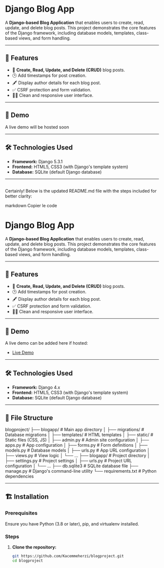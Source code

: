 # Django Blog App

A **Django-based Blog Application** that enables users to create, read, update, and delete blog posts. This project demonstrates the core features of the Django framework, including database models, templates, class-based views, and form handling.

---

## 🌟 Features

- 📖 **Create, Read, Update, and Delete (CRUD)** blog posts.
- 🕒 Add timestamps for post creation.
- 🖋️ Display author details for each blog post.
- ✅ CSRF protection and form validation.
- 🧑‍💻 Clean and responsive user interface.

---

## 🚀 Demo

A live demo will be hosted soon 


---

## 🛠️ Technologies Used

- **Framework:** Django 5.3.1
- **Frontend:** HTML5, CSS3 (with Django's template system)
- **Database:** SQLite (default Django database)

---
## 
Certainly! Below is the updated README.md file with the steps included for better clarity:

markdown
Copier le code
# Django Blog App

A **Django-based Blog Application** that enables users to create, read, update, and delete blog posts. This project demonstrates the core features of the Django framework, including database models, templates, class-based views, and form handling.

---

## 🌟 Features

- 📖 **Create, Read, Update, and Delete (CRUD)** blog posts.
- 🕒 Add timestamps for post creation.
- 🖋️ Display author details for each blog post.
- ✅ CSRF protection and form validation.
- 🧑‍💻 Clean and responsive user interface.

---

## 🚀 Demo

A live demo can be added here if hosted:
- [Live Demo](https://example.com)

---

## 🛠️ Technologies Used

- **Framework:** Django 4.x
- **Frontend:** HTML5, CSS3 (with Django's template system)
- **Database:** SQLite (default Django database)

---

## 📂 File Structure
blogproject/
├── blogapp/                # Main app directory
│   ├── migrations/         # Database migrations
│   ├── templates/          # HTML templates
│   ├── static/             # Static files (CSS, JS)
│   ├── admin.py            # Admin site configuration
│   ├── apps.py             # App configuration
│   ├── forms.py            # Form definitions
│   ├── models.py           # Database models
│   ├── urls.py             # App URL configuration
│   ├── views.py            # View logic
│   └── ...
├── blogapp/           # Project directory
│   ├── settings.py         # Project settings
│   ├── urls.py             # Project URL configuration
│   └── ...
├── db.sqlite3              # SQLite database file
├── manage.py               # Django's command-line utility
└── requirements.txt        # Python dependencies

---

## 🏗️ Installation

### Prerequisites

Ensure you have Python (3.8 or later), pip, and virtualenv installed.

### Steps

1. **Clone the repository:**

   ```bash
   git https://github.com/Kacemmeherzi/blogproject.git
   cd blogproject


   
